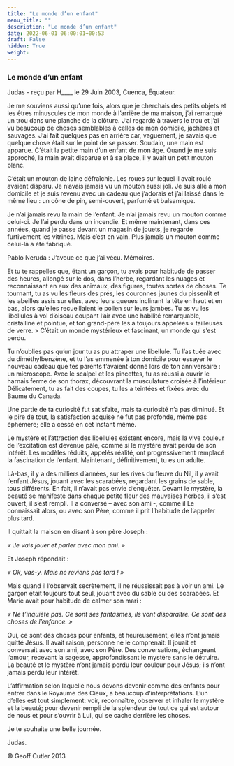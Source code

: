 ```yaml
---
title: "Le monde d’un enfant"
menu_title: ""
description: "Le monde d’un enfant"
date: 2022-06-01 06:00:01+00:53
draft: False
hidden: True
weight:
---
```

### Le monde d’un enfant

Judas - reçu par H____ le 29 Juin 2003, Cuenca, Équateur.

Je me souviens aussi qu’une fois, alors que je cherchais des petits objets et les êtres minuscules de mon monde à l’arrière de ma maison, j’ai remarqué un trou dans une planche de la clôture. J’ai regardé à travers le trou et j’ai vu beaucoup de choses semblables à celles de mon domicile, jachères et sauvages. J’ai fait quelques pas en arrière car, vaguement, je savais que quelque chose était sur le point de se passer. Soudain, une main est apparue. C’était la petite main d’un enfant de mon âge. Quand je me suis approché, la main avait disparue et à sa place, il y avait un petit mouton blanc.

C’était un mouton de laine défraîchie. Les roues sur lequel il avait roulé avaient disparu. Je n’avais jamais vu un mouton aussi joli. Je suis allé à mon domicile et je suis revenu avec un cadeau que j’adorais et j’ai laissé dans le même lieu : un cône de pin, semi-ouvert, parfumé et balsamique.

Je n’ai jamais revu la main de l’enfant. Je n’ai jamais revu un mouton comme celui-ci. Je l’ai perdu dans un incendie. Et même maintenant, dans ces années, quand je passe devant un magasin de jouets, je regarde furtivement les vitrines. Mais c’est en vain. Plus jamais un mouton comme celui-là a été fabriqué.

Pablo Neruda : J’avoue ce que j’ai vécu. Mémoires.

Et tu te rappelles que, étant un garçon, tu avais pour habitude de passer des heures, allongé sur le dos, dans l’herbe, regardant les nuages et reconnaissant en eux des animaux, des figures, toutes sortes de choses. Te tournant, tu as vu les fleurs des prés, les couronnes jaunes du pissenlit et les abeilles assis sur elles, avec leurs queues inclinant la tête en haut et en bas, alors qu’elles recueillaient le pollen sur leurs jambes. Tu as vu les libellules à vol d’oiseau coupant l’air avec une habilité remarquable, cristalline et pointue, et ton grand-père les a toujours appelées « tailleuses de verre. » C’était un monde mystérieux et fascinant, un monde qui s’est perdu.

Tu n’oublies pas qu’un jour tu as pu attraper une libellule. Tu l’as tuée avec du diméthylbenzène, et tu l’as emmenée à ton domicile pour essayer le nouveau cadeau que tes parents t’avaient donné lors de ton anniversaire : un microscope. Avec le scalpel et les pincettes, tu as réussi à ouvrir le harnais ferme de son thorax, découvrant la musculature croisée à l’intérieur. Délicatement, tu as fait des coupes, tu les a teintées et fixées avec du Baume du Canada.

Une partie de ta curiosité fut satisfaite, mais ta curiosité n’a pas diminué. Et le pire de tout, la satisfaction acquise ne fut pas profonde, même pas éphémère; elle a cessé en cet instant même.

Le mystère et l’attraction des libellules existent encore, mais la vive couleur de l’excitation est devenue pâle, comme si le mystère avait perdu de son intérêt. Les modèles réduits, appelés réalité, ont progressivement remplacé la fascination de l’enfant. Maintenant, définitivement, tu es un adulte.

Là-bas, il y a des milliers d’années, sur les rives du fleuve du Nil, il y avait l’enfant Jésus, jouant avec les scarabées, regardant les grains de sable, tous différents. En fait, il n’avait pas envie d’enquêter. Devant le mystère, la beauté se manifeste dans chaque petite fleur des mauvaises herbes, il s’est ouvert, il s’est rempli. Il a conversé – avec son ami -, comme il Le connaissait alors, ou avec son Père, comme il prit l’habitude de l’appeler plus tard.

Il quittait la maison en disant à son père Joseph :

*« Je vais jouer et parler avec mon ami. »*

Et Joseph répondait :

*« Ok, vas-y. Mais ne reviens pas tard ! »*

Mais quand il l’observait secrètement, il ne réussissait pas à voir un ami. Le garçon était toujours tout seul, jouant avec du sable ou des scarabées. Et Marie avait pour habitude de calmer son mari :

*« Ne t’inquiète pas. Ce sont ses fantasmes, ils vont disparaître. Ce sont des choses de l’enfance. »*

Oui, ce sont des choses pour enfants, et heureusement, elles n’ont jamais quitté Jésus. Il avait raison, personne ne le comprenait: Il jouait et conversait avec son ami, avec son Père. Des conversations, échangeant l’amour, recevant la sagesse, approfondissant le mystère sans le détruire. La beauté et le mystère n’ont jamais perdu leur couleur pour Jésus; ils n’ont jamais perdu leur intérêt.

L’affirmation selon laquelle nous devons devenir comme des enfants pour entrer dans le Royaume des Cieux, a beaucoup d’interprétations. L’un d’elles est tout simplement: voir, reconnaître, observer et inhaler le mystère et la beauté;  pour devenir rempli de la splendeur de tout ce qui est autour de nous et pour s’ouvrir à Lui, qui se cache derrière les choses.

Je te souhaite une belle journée.

Judas.

© Geoff Cutler 2013